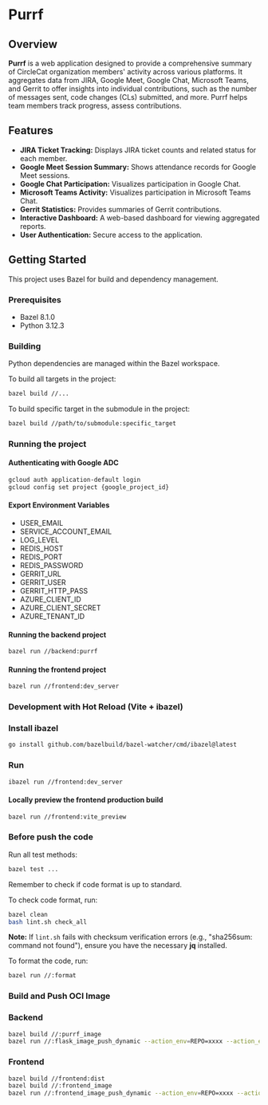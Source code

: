 # Purrf

## Overview

**Purrf** is a web application designed to provide a comprehensive summary of CircleCat organization members' activity across various platforms. It aggregates data from JIRA, Google Meet, Google Chat, Microsoft Teams, and Gerrit to offer insights into individual contributions, such as the number of messages sent, code changes (CLs) submitted, and more.  Purrf helps team members track progress, assess contributions.

## Features

* **JIRA Ticket Tracking:**  Displays JIRA ticket counts and related status for each member.
* **Google Meet Session Summary:**  Shows attendance records for Google Meet sessions.
* **Google Chat Participation:**  Visualizes participation in Google Chat.
* **Microsoft Teams Activity:**  Visualizes participation in Microsoft Teams Chat.
* **Gerrit Statistics:**  Provides summaries of Gerrit contributions.
* **Interactive Dashboard:**  A web-based dashboard for viewing aggregated reports.
* **User Authentication:**  Secure access to the application.

## Getting Started

This project uses Bazel for build and dependency management.

### Prerequisites

- Bazel 8.1.0
- Python 3.12.3

### Building

Python dependencies are managed within the Bazel workspace.

To build all targets in the project:

```bash
bazel build //...
```

To build specific target in the submodule in the project:

```bash
bazel build //path/to/submodule:specific_target
```

### Running the project

#### Authenticating with Google ADC

```bash
gcloud auth application-default login
gcloud config set project {google_project_id}
```
####  Export Environment Variables
- USER_EMAIL
- SERVICE_ACCOUNT_EMAIL
- LOG_LEVEL
- REDIS_HOST
- REDIS_PORT
- REDIS_PASSWORD
- GERRIT_URL
- GERRIT_USER
- GERRIT_HTTP_PASS
- AZURE_CLIENT_ID
- AZURE_CLIENT_SECRET
- AZURE_TENANT_ID

####  Running the backend project

```bash
bazel run //backend:purrf
```

####  Running the frontend project

```bash
bazel run //frontend:dev_server
```
### Development with Hot Reload (Vite + ibazel)

### Install ibazel

```bash
go install github.com/bazelbuild/bazel-watcher/cmd/ibazel@latest
```
### Run

```bash
ibazel run //frontend:dev_server
```

#### Locally preview the frontend production build

```bash
bazel run //frontend:vite_preview
```

### Before push the code
Run all test methods:
```bash
bazel test ...
```

Remember to check if code format is up to standard.

To check code format, run:

```bash
bazel clean
bash lint.sh check_all
```
**Note:** If `lint.sh` fails with checksum verification errors (e.g., "sha256sum: command not found"), ensure you have the necessary **jq** installed.

To format the code, run:

```bash
bazel run //:format
```

### Build and Push OCI Image

### Backend
```bash
bazel build //:purrf_image
bazel run //:flask_image_push_dynamic --action_env=REPO=xxxx --action_env=TAG=xxxx
```

### Frontend
```bash
bazel build //frontend:dist
bazel build //:frontend_image
bazel run //:frontend_image_push_dynamic --action_env=REPO=xxxx --action_env=TAG=xxxx
```
